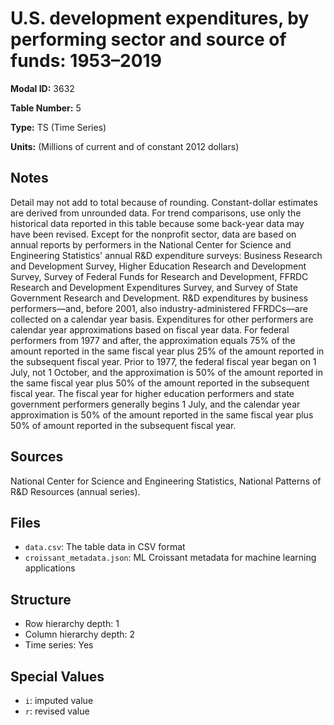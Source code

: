 # U.S. development expenditures, by performing sector and source of funds: 1953&#8211;2019

**Modal ID:** 3632

**Table Number:** 5

**Type:** TS (Time Series)

**Units:** (Millions of current and of constant 2012 dollars)

## Notes

Detail may not add to total because of rounding. Constant-dollar estimates are derived from unrounded data. For trend comparisons, use only the historical data reported in this table because some back-year data may have been revised. Except for the nonprofit sector, data are based on annual reports by performers in the National Center for Science and Engineering Statistics' annual R&D expenditure surveys: Business Research and Development Survey, Higher Education Research and Development Survey, Survey of Federal Funds for Research and Development, FFRDC Research and Development Expenditures Survey, and Survey of State Government Research and Development. R&D expenditures by business performers—and, before 2001, also industry-administered FFRDCs—are collected on a calendar year basis. Expenditures for other performers are calendar year approximations based on fiscal year data. For federal performers from 1977 and after, the approximation equals 75% of the amount reported in the same fiscal year plus 25% of the amount reported in the subsequent fiscal year. Prior to 1977, the federal fiscal year began on 1 July, not 1 October, and the approximation is 50% of the amount reported in the same fiscal year plus 50% of the amount reported in the subsequent fiscal year. The fiscal year for higher education performers and state government performers generally begins 1 July, and the calendar year approximation is 50% of the amount reported in the same fiscal year plus 50% of amount reported in the subsequent fiscal year.

## Sources

National Center for Science and Engineering Statistics, National Patterns of R&D Resources (annual series).

## Files

- `data.csv`: The table data in CSV format
- `croissant_metadata.json`: ML Croissant metadata for machine learning applications

## Structure

- Row hierarchy depth: 1
- Column hierarchy depth: 2
- Time series: Yes

## Special Values

- `i`: imputed value
- `r`: revised value
